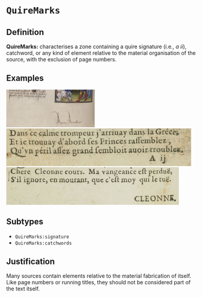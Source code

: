 # `QuireMarks`

## Definition

**QuireMarks:** characterises a zone containing a quire signature (i.e., _a ii_), catchword, or any kind of element relative to the material organisation of the source, with the exclusion of page numbers.

## Examples

<img src="btv1b8451116z_f340.jpg" height="100px">
<img src="bpt6k1280589b_f17.jpg" height="100px">
<img src="bpt6k1280589b_f86.jpg" height="100px">

## Subtypes

* `QuireMarks:signature`
* `QuireMarks:catchwords`

## Justification

Many sources contain elements relative to the material fabrication of itself. 
Like page numbers or running titles, they should not be considered part of the text itself.


